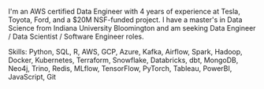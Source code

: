 I'm an AWS certified Data Engineer with 4 years of experience at Tesla, Toyota, Ford, and a $20M NSF-funded project. I have a master's in Data Science from Indiana University Bloomington and am seeking Data Engineer / Data Scientist / Software Engineer roles.

Skills: Python, SQL, R, AWS, GCP, Azure, Kafka, Airflow, Spark, Hadoop, Docker, Kubernetes, Terraform, Snowflake, Databricks, dbt, MongoDB, Neo4j, Trino, Redis, MLflow, TensorFlow, PyTorch, Tableau, PowerBI, JavaScript, Git
